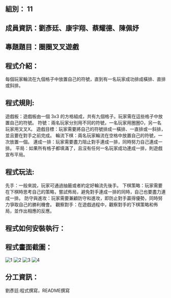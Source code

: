 ## 組別： 11

## 成員資訊：劉彥廷、康宇翔、蔡耀德、陳佩妤

## 專題題目：圈圈叉叉遊戲

## 程式介紹：
每個玩家輪流在九個格子中放置自己的符號，直到有一名玩家成功排成橫排、直排或斜排。

## 程式規則:
遊戲板：遊戲板由一個 3x3 的方格組成，共有九個格子。玩家需在這些格子中放置自己的符號。
符號：兩名玩家分別用不同的符號，一名玩家用圈圈O，另一名玩家用叉叉X。
遊戲目標：玩家需要將自己的符號排成一橫排、一直排或一斜排，並且要在對手之前完成。
輪流下棋：兩名玩家輪流在空格中放置自己的符號，一次放置一個。
連成一排：玩家需要盡力阻止對手連成一排，同時努力自己連成一排。
平局：如果所有格子都填滿了，且沒有任何一名玩家成功連成一排，則遊戲宣布平局。

## 程式玩法:
先手：一般來說，玩家可通過抽籤或者約定好輪流先後手。
下棋策略：玩家需要在下棋時思考自己的策略，嘗試佈局，避免對手連成一排的同時，自己也要盡力連成一排。
防守與進攻：玩家需要兼顧防守和進攻，即防止對手贏得優勢，同時努力爭取自己的勝利機會。
觀察對手：在遊戲過程中，觀察對手的下棋策略和佈局，並作出相應的反應。

## 程式如何安裝執行：

## 程式畫面截圖：
![1](https://github.com/yanting616/HW1/assets/164020703/301c2dd9-e115-4d64-aaff-7dd8762d397b)
![2](https://github.com/yanting616/HW1/assets/164020703/ea66794c-aa98-4995-ac4d-ce0b302ac30d)
![3](https://github.com/yanting616/HW1/assets/164020703/f5a36f98-1d0c-4677-bc17-0c317ce202cc)
![4](https://github.com/yanting616/HW1/assets/164020703/a63261c9-1873-4d34-a54a-85764b97f9d4)



## 分工資訊：
劉彥廷:程式撰寫，README撰寫






